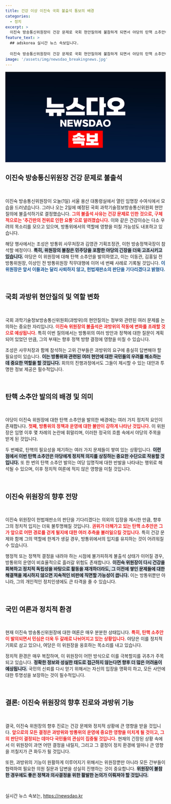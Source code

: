 ```yaml
---
title: 건강 이상 이진숙 국회 불출석 통보의 배경
categories:
  - 정치
excerpt: >
  이진숙 방송통신위원장이 건강 문제로 국회 현안질의에 불참하게 되면서 야당의 탄핵 소추안이 네 번째 발의됩니다. 그의 향후 행보가 주목받고 있습니다! 클릭하여 진실을 확인하세요!
feature_text: >
  ## adskorea 실시간 뉴스 속보입니다.

  이진숙 방송통신위원장이 건강 문제로 국회 현안질의에 불참하게 되면서 야당의 탄핵 소추안이 네 번째 발의됩니다. 그의 향후 행보가 주목받고 있습니다! 클릭하여 진실을 확인하세요!
image: '/assets/img/newsdao_breakingnews.jpg'
---
```


<p><img src="/assets/img/newsdao_breakingnews.jpg" alt="adskorea 속보" /></p>

<h2 data-ke-size="size26">이진숙 방송통신위원장 건강 문제로 불출석</h2>

<p data-ke-size="size16">&nbsp;</p>

<p>이진숙 방송통신위원장이 오늘(1일) 서울 용산 대통령실에서 열린 임명장 수여식에서 모습을 드러냈습니다. 그러나 오는 2일에 예정된 국회 과학기술정보방송통신위원회 현안질의에 불출석하기로 결정했습니다. <b><span style="color: #ee2323;">그의 불출석 사유는 건강 문제로 인한 것으로, 구체적으로는 '추간판의 전위로 인한 요통'으로 알려졌습니다.</span></b> 이와 같은 건강이슈는 다소 우려의 목소리를 모으고 있으며, 방통위에서의 역할에 영향을 미칠 가능성도 내포하고 있습니다.</p>

<p>해당 행사에서는 조성은 방통위 사무처장과 김영관 기획조정관, 이헌 방송정책국장이 참석할 예정이다. <b><span style="background-color: #21538527;">특히, 위원장의 불참은 민주당을 포함한 야당의 긴장을 더욱 고조시키고 있습니다.</span></b> 야당은 이 위원장에 대해 탄핵 소추안을 발의하였고, 이는 이동관, 김홍일 전 방통위원장, 이상인 전 방통위원장 직무대행에 이어 네 번째 사례로 기록될 것입니다. <b><span style="color: #1a5490;">이 위원장은 앞서 이들과는 달리 사퇴하지 않고, 헌법재판소의 판단을 기다리겠다고 밝혔다.</span></b></p>

<p data-ke-size="size16">&nbsp;</p>

<h2 data-ke-size="size26">국회 과방위 현안질의 및 역할 변화</h2>

<p data-ke-size="size16">&nbsp;</p>

<p>국회 과학기술정보방송통신위원회(과방위)의 현안질의는 정부와 관련된 여러 문제를 논의하는 중요한 자리입니다. <b><span style="color: #ee2323;">이진숙 위원장의 불출석은 과방위의 작동에 변화를 초래할 것으로 예상됩니다.</span></b> 특히 이번 질의에서는 방통위의 여러 방안과 정책에 대한 질문이 계획되어 있었던 만큼, 그의 부재는 향후 정책 방향 결정에 영향을 미칠 수 있습니다.</p>

<p>조성은 사무처장과 함께 참석하는 고위 간부들은 과방위의 요구에 충실히 답변해야 할 필요성이 있습니다. <b><span style="background-color: #21538527;">이는 방통위와 관련된 여러 현안에 대한 국민들의 우려를 해소하는 데 중요한 역할을 할 것입니다.</span></b> 회의의 진행과정에서도 그들이 제시할 수 있는 대안과 투명한 정보 제공은 필수적입니다.</p>

<p data-ke-size="size16">&nbsp;</p>

<h2 data-ke-size="size26">탄핵 소추안 발의의 배경 및 의미</h2>

<p data-ke-size="size16">&nbsp;</p>

<p>야당이 이진숙 위원장에 대한 탄핵 소추안을 발의한 배경에는 여러 가지 정치적 요인이 존재합니다. <b><span style="color: #ee2323;">첫째, 방통위의 정책과 운영에 대한 불만이 강하게 나타난 것입니다.</span></b> 이 위원장은 임명 이후 몇 차례의 논란에 휘말리며, 이러한 정국의 흐름 속에서 야당의 주목을 받게 된 것입니다.</p>

<p>두 번째로, 탄핵의 필요성을 제기하는 여러 가지 문제들이 쌓여 있는 상황입니다. <b><span style="background-color: #21538527;">이런 점에서 이번 탄핵 소추안은 야당에게 정치적 의지를 상징하는 중요한 수단으로 작용할 것입니다.</span></b> 또 한 번의 탄핵 소추안 발의는 여당 임명직에 대한 반발을 나타내는 행위로 해석될 수 있으며, 이후 정치적 여론에 적지 않은 영향을 미칠 것입니다.</p>

<p data-ke-size="size16">&nbsp;</p>

<h2 data-ke-size="size26">이진숙 위원장의 향후 전망</h2>

<p data-ke-size="size16">&nbsp;</p>

<p>이진숙 위원장이 헌법재판소의 판단을 기다리겠다는 의외의 입장을 제시한 만큼, 향후 그의 정치적 입지는 더욱 불투명해질 것입니다. <b><span style="color: #ee2323;">권위가 더해가고 있는 탄핵 소추안은 그가 앞으로 어떤 경로를 걷게 될지에 대한 여러 추측을 불러일으킬 것입니다.</span></b> 특히 건강 문제와 함께 그의 역할에 한계가 생길 경우, 방통위에서의 입지를 유지하는 것이 어려워질 수 있습니다.</p>

<p>행정적 또는 정책적 결정을 내려야 하는 시점에 불가피하게 불출석 상태가 이어질 경우, 방통위의 운영이 비효율적으로 흘러갈 위험도 존재합니다. <b><span style="background-color: #21538527;">이진숙 위원장이 다시 건강을 회복하고 정치적 독립성을 바탕으로 활동을 재개하더라도, 그 이전에 쌓인 문제들에 대한 해결책을 제시하지 않으면 지속적인 비판에 직면할 가능성이 큽니다.</span></b> 이는 방통위뿐만 아니라, 그의 개인적인 정치인생에도 큰 타격을 줄 수 있습니다.</p>

<p data-ke-size="size16">&nbsp;</p>

<h2 data-ke-size="size26">국민 여론과 정치적 환경</h2>

<p data-ke-size="size16">&nbsp;</p>

<p>현재 이진숙 방송통신위원장에 대한 여론은 매우 분분한 상태입니다. <b><span style="color: #ee2323;">특히, 탄핵 소추안이 발의되면서 민심은 더욱 두 갈래로 나뉘어지고 있는 상황입니다.</span></b> 야당은 이를 정치적 기회로 삼고 있으나, 여당은 이 위원장을 옹호하는 목소리를 내고 있습니다.</p>

<p>정치적 환경은 매우 복잡하며, 이 위원장이 어떤 방식으로 이를 극복할지를 귀추가 주목되고 있습니다. <b><span style="background-color: #21538527;">정확한 정보와 성실한 태도로 접근하지 않는다면 향후 더 많은 어려움이 예상됩니다.</span></b> 국민의 신뢰를 다시 얻기 위해서는 자신의 입장을 명확히 하고, 모든 사안에 대한 투명성을 보장하는 것이 필수적입니다.</p>

<p data-ke-size="size16">&nbsp;</p>

<h2 data-ke-size="size26">결론: 이진숙 위원장의 향후 진로와 과방위 기능</h2>

<p data-ke-size="size16">&nbsp;</p>

<p>결국, 이진숙 위원장의 향후 진로는 건강 문제와 정치적 상황에 큰 영향을 받을 것입니다. <b><span style="color: #ee2323;">앞으로의 모든 결정은 과방위와 방통위의 운영에 중요한 영향을 미치게 될 것이고, 그의 판단이 결정되는 데마다 국민들의 관심이 집중될 것입니다.</span></b> 현재의 긴장된 상황 속에서 이 위원장이 과연 어떤 결정을 내릴지, 그리고 그 결정이 정치 환경에 얼마나 큰 영향을 끼칠지가 큰 화두가 될 것입니다.</p>

<p>또한, 과방위의 기능이 원활하게 이루어지기 위해서는 위원장뿐만 아니라 모든 간부들이 협력하여 필요한 의원 질문과 답변을 성실히 진행하는 것이 중요합니다. <b><span style="background-color: #21538527;">위원장이 불참한 경우에도 좋은 정책과 의사결정을 위한 활발한 논의가 이뤄져야 할 것입니다.</span></b>  </p>

<p data-ke-size="size16">&nbsp;</p>
실시간 뉴스 속보는, <a href="https://newsdao.kr" rel="dofollow">https://newsdao.kr</a>


